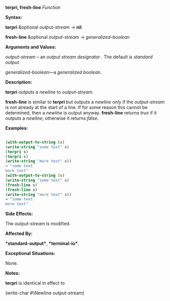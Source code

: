 **terpri, fresh-line** *Function* 



**Syntax:** 



**terpri** &amp;optional *output-stream →* **nil** 



**fresh-line** &amp;optional *output-stream → generalized-boolean* 



**Arguments and Values:** 



*output-stream* – an *output stream designator* . The default is *standard output*. 



*generalized-boolean*—a *generalized boolean*. 



**Description:** 



**terpri** outputs a *newline* to *output-stream*. 



**fresh-line** is similar to **terpri** but outputs a *newline* only if the *output-stream* is not already at the start of a line. If for some reason this cannot be determined, then a *newline* is output anyway. **fresh-line** returns *true* if it outputs a *newline*; otherwise it returns *false*. 



**Examples:**
```lisp
 
(with-output-to-string (s) 
(write-string "some text" s) 
(terpri s) 
(terpri s) 
(write-string "more text" s)) 
→ "some text 
more text" 
(with-output-to-string (s) 
(write-string "some text" s) 
(fresh-line s) 
(fresh-line s) 
(write-string "more text" s)) 
→ "some text 
more text" 

```
**Side Effects:** 



The *output-stream* is modified. 



**Affected By:** 



**\*standard-output\***, **\*terminal-io\***. 



**Exceptional Situations:** 



None. 







 



 



**Notes:** 



**terpri** is identical in effect to 



(write-char #\Newline output-stream) 



